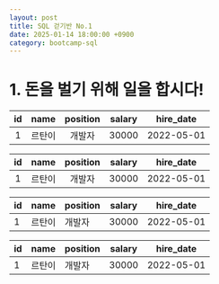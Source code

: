 ```yaml
---
layout: post
title: SQL 걷기반 No.1
date: 2025-01-14 18:00:00 +0900
category: bootcamp-sql
---
```


# 1. 돈을 벌기 위해 일을 합시다!

| id | name | position | salary | hire_date |
|:----:|:------:|:----------:|:--------:|:-----------:|
| 1 | 르탄이 | 개발자 | 30000 | 2022-05-01 |

| id | name | position | salary | hire_date |
|:--:|:---:|:-----:|:----:|:-----:|
| 1 | 르탄이 | 개발자 | 30000 | 2022-05-01 |



| id | name | position | salary | hire_date |
|-|-|-|-|-|
| 1 | 르탄이 | 개발자 | 30000 | 2022-05-01 |

| id  | name  | position | salary | hire_date  |
|-----|-------|----------|--------|------------|
| 1   | 르탄이 | 개발자   | 30000  | 2022-05-01 |